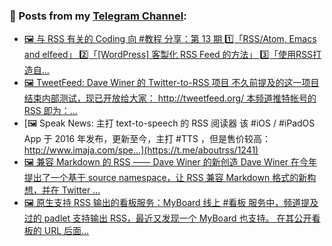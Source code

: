 ### 📰 Posts from my [Telegram Channel](https://t.me/s/aboutrss):
<!-- BLOG-POST-LIST:START -->
- [🖼 与 RSS 有关的 Coding 向 #教程 分享：第 13 期 1️⃣「RSS/Atom, Emacs and elfeed」 2️⃣「[WordPress] 客製化 RSS Feed 的方法」 3️⃣「使用RSS打造自...](https://t.me/aboutrss/1243)
- [🖼 TweetFeed: Dave Winer 的 Twitter-to-RSS 项目 不久前提及的这一项目结束内部测试，现已开放给大家： http://tweetfeed.org/ 本频道推特帐号的 RSS 即为：...](https://t.me/aboutrss/1242)
- [🖼 Speak News: 主打 text-to-speech 的 RSS 阅读器 该 #iOS / #iPadOS App 于 2016 年发布，更新至今，主打 #TTS ，但是售价较高： http://www.imaja.com/spe...](https://t.me/aboutrss/1241)
- [🖼 兼容 Markdown 的 RSS —— Dave Winer 的新创造 Dave Winer 在今年提出了一个基于 source namespace，让 RSS 兼容 Markdown 格式的新构想，并在 Twitter ...](https://t.me/aboutrss/1240)
- [🖼 原生支持 RSS 输出的看板服务：MyBoard 线上 #看板 服务中，频道提及过的 padlet 支持输出 RSS，最近又发现一个 MyBoard 也支持。 在其公开看板的 URL 后面...](https://t.me/aboutrss/1239)
<!-- BLOG-POST-LIST:END -->

<!--
**AboutRSS/AboutRSS** is a ✨ _special_ ✨ repository because its `README.md` (this file) appears on your GitHub profile.

Here are some ideas to get you started:

- 🔭 I’m currently working on ...
- 🌱 I’m currently learning ...
- 👯 I’m looking to collaborate on ...
- 🤔 I’m looking for help with ...
- 💬 Ask me about ...
- 📫 How to reach me: ...
- 😄 Pronouns: ...
- ⚡ Fun fact: ...
-->
